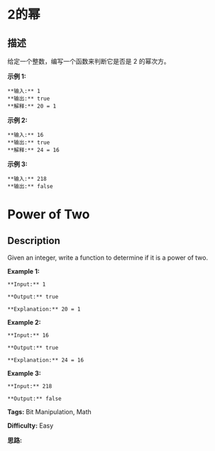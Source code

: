 # 2的幂

## 描述

给定一个整数，编写一个函数来判断它是否是 2 的幂次方。

**示例  1:**

    
    
    **输入:** 1
    **输出:** true
    **解释:** 20 = 1

**示例 2:**

    
    
    **输入:** 16
    **输出:** true
    **解释:** 24 = 16

**示例 3:**

    
    
    **输入:** 218
    **输出:** false



# Power of Two

## Description



Given an integer, write a function to determine if it is a power of two.

**Example 1:**

    
    
    **Input:** 1
    **Output:** true 
    **Explanation:** 20 = 1
    

**Example 2:**

    
    
    **Input:** 16
    **Output:** true
    **Explanation:** 24 = 16

**Example 3:**

    
    
    **Input:** 218
    **Output:** false


**Tags:** Bit Manipulation, Math

**Difficulty:** Easy

**思路:**
